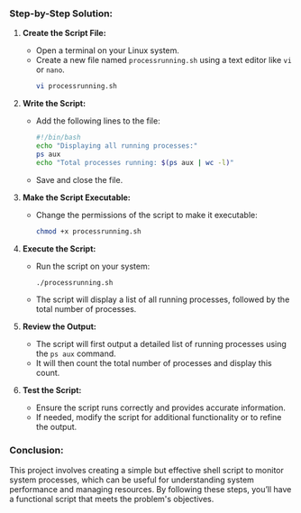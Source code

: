 ### Step-by-Step Solution:

1. **Create the Script File:**
   - Open a terminal on your Linux system.
   - Create a new file named `processrunning.sh` using a text editor like `vi` or `nano`.
     ```bash
     vi processrunning.sh
     ```

2. **Write the Script:**
   - Add the following lines to the file:
     ```bash
     #!/bin/bash
     echo "Displaying all running processes:"
     ps aux
     echo "Total processes running: $(ps aux | wc -l)"
     ```
   - Save and close the file.

3. **Make the Script Executable:**
   - Change the permissions of the script to make it executable:
     ```bash
     chmod +x processrunning.sh
     ```

4. **Execute the Script:**
   - Run the script on your system:
     ```bash
     ./processrunning.sh
     ```
   - The script will display a list of all running processes, followed by the total number of processes.

5. **Review the Output:**
   - The script will first output a detailed list of running processes using the `ps aux` command.
   - It will then count the total number of processes and display this count.

6. **Test the Script:**
   - Ensure the script runs correctly and provides accurate information.
   - If needed, modify the script for additional functionality or to refine the output.

### Conclusion:
This project involves creating a simple but effective shell script to monitor system processes, which can be useful for understanding system performance and managing resources. By following these steps, you’ll have a functional script that meets the problem's objectives.
